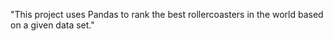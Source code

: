 "This project uses Pandas to rank the best rollercoasters in the world based on a given data set."

